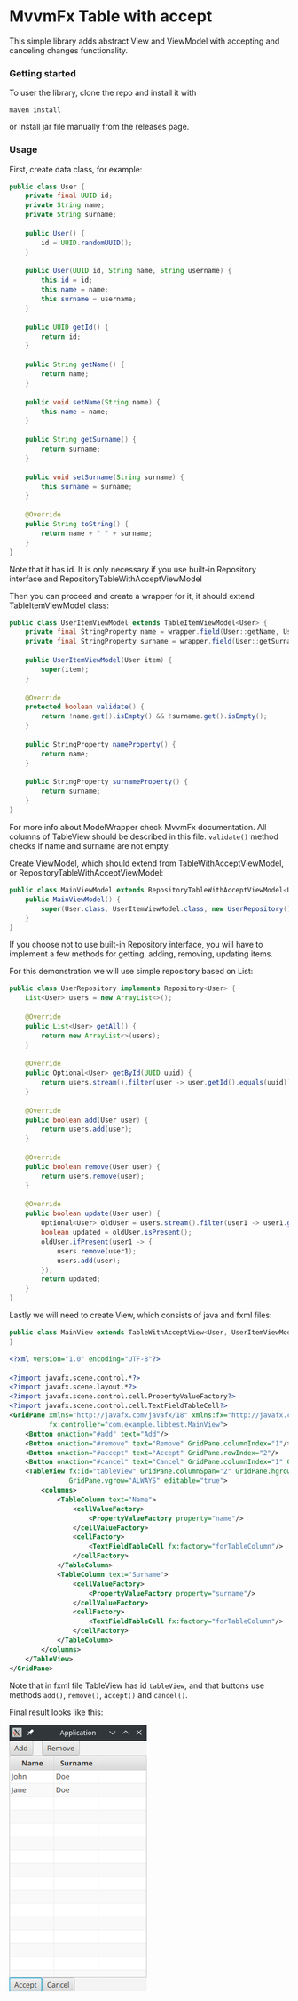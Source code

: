 # MvvmFx Table with accept
This simple library adds abstract View and ViewModel with accepting and canceling changes functionality.

### Getting started
To user the library, clone the repo and install it with 
```
maven install
```
or install jar file manually from the releases page.

### Usage
First, create data class, for example:
```java
public class User {
    private final UUID id;
    private String name;
    private String surname;

    public User() {
        id = UUID.randomUUID();
    }

    public User(UUID id, String name, String username) {
        this.id = id;
        this.name = name;
        this.surname = username;
    }

    public UUID getId() {
        return id;
    }

    public String getName() {
        return name;
    }

    public void setName(String name) {
        this.name = name;
    }

    public String getSurname() {
        return surname;
    }

    public void setSurname(String surname) {
        this.surname = surname;
    }

    @Override
    public String toString() {
        return name + " " + surname;
    }
}
```
Note that it has id. It is only necessary if you use built-in Repository interface and RepositoryTableWithAcceptViewModel

Then you can proceed and create a wrapper for it, it should extend TableItemViewModel class:
```java
public class UserItemViewModel extends TableItemViewModel<User> {
    private final StringProperty name = wrapper.field(User::getName, User::setName);
    private final StringProperty surname = wrapper.field(User::getSurname, User::setSurname);

    public UserItemViewModel(User item) {
        super(item);
    }

    @Override
    protected boolean validate() {
        return !name.get().isEmpty() && !surname.get().isEmpty();
    }

    public StringProperty nameProperty() {
        return name;
    }

    public StringProperty surnameProperty() {
        return surname;
    }
}
```
For more info about ModelWrapper check MvvmFx documentation. All columns of TableView should be described in this file.
`validate()` method checks if name and surname are not empty.

Create ViewModel, which should extend from TableWithAcceptViewModel, or RepositoryTableWithAcceptViewModel:
```java
public class MainViewModel extends RepositoryTableWithAcceptViewModel<User, UserItemViewModel> {
    public MainViewModel() {
        super(User.class, UserItemViewModel.class, new UserRepository());
    }
}
```
If you choose not to use built-in Repository interface, you will have to implement a few methods for getting, adding, removing, updating items.

For this demonstration we will use simple repository based on List:
```java
public class UserRepository implements Repository<User> {
    List<User> users = new ArrayList<>();

    @Override
    public List<User> getAll() {
        return new ArrayList<>(users);
    }

    @Override
    public Optional<User> getById(UUID uuid) {
        return users.stream().filter(user -> user.getId().equals(uuid)).findAny();
    }

    @Override
    public boolean add(User user) {
        return users.add(user);
    }

    @Override
    public boolean remove(User user) {
        return users.remove(user);
    }

    @Override
    public boolean update(User user) {
        Optional<User> oldUser = users.stream().filter(user1 -> user1.getId().equals(user.getId())).findAny();
        boolean updated = oldUser.isPresent();
        oldUser.ifPresent(user1 -> {
            users.remove(user1);
            users.add(user);
        });
        return updated;
    }
}
```

Lastly we will need to create View, which consists of java and fxml files:
```java
public class MainView extends TableWithAcceptView<User, UserItemViewModel, MainViewModel> {
}
```
```xml
<?xml version="1.0" encoding="UTF-8"?>

<?import javafx.scene.control.*?>
<?import javafx.scene.layout.*?>
<?import javafx.scene.control.cell.PropertyValueFactory?>
<?import javafx.scene.control.cell.TextFieldTableCell?>
<GridPane xmlns="http://javafx.com/javafx/18" xmlns:fx="http://javafx.com/fxml/1"
          fx:controller="com.example.libtest.MainView">
    <Button onAction="#add" text="Add"/>
    <Button onAction="#remove" text="Remove" GridPane.columnIndex="1"/>
    <Button onAction="#accept" text="Accept" GridPane.rowIndex="2"/>
    <Button onAction="#cancel" text="Cancel" GridPane.columnIndex="1" GridPane.rowIndex="2"/>
    <TableView fx:id="tableView" GridPane.columnSpan="2" GridPane.hgrow="ALWAYS" GridPane.rowIndex="1"
               GridPane.vgrow="ALWAYS" editable="true">
        <columns>
            <TableColumn text="Name">
                <cellValueFactory>
                    <PropertyValueFactory property="name"/>
                </cellValueFactory>
                <cellFactory>
                    <TextFieldTableCell fx:factory="forTableColumn"/>
                </cellFactory>
            </TableColumn>
            <TableColumn text="Surname">
                <cellValueFactory>
                    <PropertyValueFactory property="surname"/>
                </cellValueFactory>
                <cellFactory>
                    <TextFieldTableCell fx:factory="forTableColumn"/>
                </cellFactory>
            </TableColumn>
        </columns>
    </TableView>
</GridPane>
```
Note that in fxml file TableView has id `tableView`, and that buttons use methods `add()`, `remove()`, `accept()` and `cancel()`.

Final result looks like this:

![](./resources/screen.png)